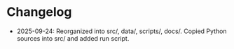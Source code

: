# Changelog

- 2025-09-24: Reorganized into src/, data/, scripts/, docs/. Copied Python sources into src/ and added run script.
